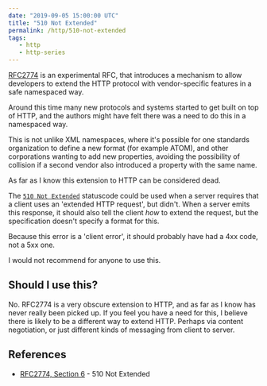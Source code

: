 ```yaml
---
date: "2019-09-05 15:00:00 UTC"
title: "510 Not Extended"
permalink: /http/510-not-extended
tags:
   - http
   - http-series
---
```



[RFC2774][2] is an experimental RFC, that introduces a mechanism to allow
developers to extend the HTTP protocol with vendor-specific features in a
safe namespaced way.

Around this time many new protocols and systems started to get built on top
of HTTP, and the authors might have felt there was a need to do this in a
namespaced way.

This is not unlike XML namespaces, where it's possible for one standards
organization to define a new format (for example ATOM), and other corporations
wanting to add new properties, avoiding the possibility of collision if a
second vendor also introduced a property with the same name.

As far as I know this extension to HTTP can be considered dead.

The [`510 Not Extended`][1] statuscode could be used when a server requires that
a client uses an 'extended HTTP request', but didn't. When a server emits
this response, it should also tell the client *how* to extend the request,
but the specification doesn't specify a format for this.

Because this error is a 'client error', it should probably have had a 4xx code,
not a 5xx one.

I would not recommend for anyone to use this.


Should I use this?
------------------

No. RFC2774 is a very obscure extension to HTTP, and as far as I know has never
really been picked up. If you feel you have a need for this, I believe there is
likely to be a different way to extend HTTP. Perhaps via content negotiation, or
just different kinds of messaging from client to server.


References
----------

* [RFC2774, Section 6][1] - 510 Not Extended

[1]: https://tools.ietf.org/html/rfc2774#section-6 "510 Not Extended"
[2]: https://tools.ietf.org/html/rfc2774 "An HTTP Extension Framework"
